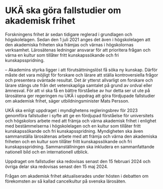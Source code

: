 # UKÄ ska göra fallstudier om akademisk frihet

Forskningens frihet är sedan tidigare reglerad i grundlagen och högskolelagen. Sedan den 1 juli 2021 anges det även i högskolelagen att den akademiska friheten ska främjas och värnas i högskolornas verksamhet. Lärosätenas ledningar ansvarar för att prioritera frågan och värna en kultur som tillåter fritt kunskapssökande och fri kunskapsspridning.

– Akademins styrka ligger i att förutsättningslöst få söka ny kunskap. Därför måste det vara möjligt för forskare och lärare att ställa kontroversiella frågor och presentera oväntade resultat. Det är ytterst allvarligt om forskare och lärare stängs ute från det vetenskapliga samtalet på grund av ordval eller ämnesval. För att vi ska få en bättre förståelse av hur detta ser ut ute på lärosätena ger regeringen nu UKÄ i uppdrag att göra fördjupade fallstudier om akademisk frihet, säger utbildningsminister Mats Persson.

UKÄ ska enligt uppdraget i myndighetens regleringsbrev för 2023 genomföra fallstudier i syfte att ge en fördjupad förståelse för universitets och högskolors arbete med att främja och värna akademisk frihet i enlighet med bestämmelserna i högskolelagen och en kultur som tillåter fritt kunskapssökande och fri kunskapsspridning. Myndigheten ska även sammanställa lärosätenas arbete med att främja och värna den akademiska friheten och en kultur som tillåter fritt kunskapssökande och fri kunskapsspridning. Sammanställningen ska inkludera en sammanfattande nationell bild och en internationell utblick.

Uppdraget om fallstudier ska redovisas senast den 15 februari 2024 och övriga delar ska redovisas senast den 15 maj 2024\.

Frågan om akademisk frihet aktualiserades under hösten i debatten om förekomsten av så kallad cancelkultur på svenska lärosäten.
